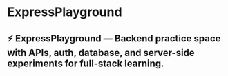 # ExpressPlayground

## ⚡ ExpressPlayground — Backend practice space with APIs, auth, database, and server-side experiments for full-stack learning.
